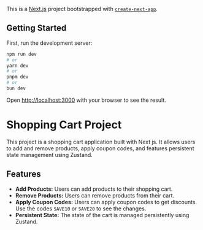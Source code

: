 This is a [Next.js](https://nextjs.org/) project bootstrapped with [`create-next-app`](https://github.com/vercel/next.js/tree/canary/packages/create-next-app).

## Getting Started

First, run the development server:

```bash
npm run dev
# or
yarn dev
# or
pnpm dev
# or
bun dev
```

Open [http://localhost:3000](http://localhost:3000) with your browser to see the result.

# Shopping Cart Project

This project is a shopping cart application built with Next js. It allows users to add and remove products, apply coupon codes, and features persistent state management using Zustand.

## Features

- **Add Products:** Users can add products to their shopping cart.
- **Remove Products:** Users can remove products from their cart.
- **Apply Coupon Codes:** Users can apply coupon codes to get discounts. Use the codes `SAVE10` or `SAVE20` to see the changes.
- **Persistent State:** The state of the cart is managed persistently using Zustand.


